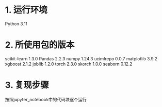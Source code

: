 # 1. 运行环境

Python 3.11

# 2. 所使用包的版本

scikit-learn 1.3.0
Pandas 2.2.3
numpy 1.24.3
ucimlrepo 0.0.7
matplotlib 3.9.2
xgboost 2.1.2
joblib 1.2.0
torch 2.3.0
skorch 1.0.0
seaborn 0.12.2

# 3. 复现步骤
按照jupyter_notebook中的代码块逐个运行

